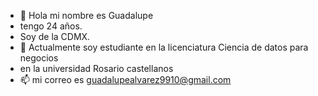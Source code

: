 - 👋 Hola mi nombre es Guadalupe
- tengo 24 años.
- Soy de la CDMX.
- 🌱 Actualmente soy estudiante en la licenciatura Ciencia de datos para negocios
- en la universidad Rosario castellanos
- 📫 mi correo es guadalupealvarez9910@gmail.com

<!---
G9alvarez/G9alvarez is a ✨ special ✨ repository because its `README.md` (this file) appears on your GitHub profile.
You can click the Preview link to take a look at your changes.
--->
